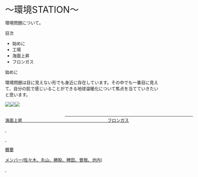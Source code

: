 <html>

<head>

</head>

<body lang=JA style='word-wrap:break-word;text-justify-trim:punctuation'>

<div class=WordSection1 style='layout-grid:18.0pt'>

<p class=MsoNormal><span style='font-size:22.0pt'>～環境<span lang=RU>STATION</span>～</span></p>

<p class=MsoNormal>環境問題について。</p>

<p class=MsoNormal>目次</p>

<ul>
 <li>始めに</li>

 <li>工場</li>

 <li>海面上昇</li>

 <li>フロンガス</uli>

</ul>

<p class=MsoNormal>始めに</p>

<p class=MsoNormal>環境問題は目に見えない形でも身近に存在しています。その中でも一番目に見えて、自分の肌で感じいることができる地球温暖化について焦点を当てていきたいと思います。</p>

<img src="https://github.com/KaitoIkeuchi/Kankyou.com/blob/main/工場.jpg"><img src="https://github.com/KaitoIkeuchi/Kankyou.com/blob/main/海面上昇.jpg"><img src="https://github.com/KaitoIkeuchi/Kankyou.com/blob/main/フロンガス.jpg">

<p class=MsoNormal>　　　　　　　　　　　　　　<a href="https://kaitoikeuchi.github.io/Kankyou.com/工場による地球温暖化の影響.html">　　　　　　　　　　　　　　　　　　　　　　　　　　　　　　海面上昇　　　　　　　　　　　　　　　　　　　　フロンガス</p>

<p class=MsoNormal><span lang=RU>&nbsp;</span></p>

<p class=MsoNormal><span lang=RU>&nbsp;</span></p>

<p class=MsoNormal>概要</p>

<p class=MsoNormal>メンバー<span lang=RU>(</span>佐々木、丸山、勝股、稗田、曽根、池内<span lang=RU>)</span></p>

<p class=MsoNormal><span lang=RU>&nbsp;</span></p>

</div>

</body>

</html>
